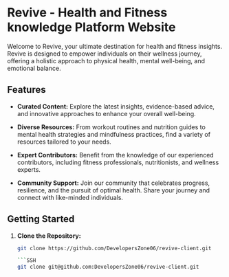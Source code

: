# Revive - Health and Fitness knowledge Platform Website

Welcome to Revive, your ultimate destination for health and fitness insights. Revive is designed to empower individuals on their wellness journey, offering a holistic approach to physical health, mental well-being, and emotional balance.

## Features

- **Curated Content:** Explore the latest insights, evidence-based advice, and innovative approaches to enhance your overall well-being.

- **Diverse Resources:** From workout routines and nutrition guides to mental health strategies and mindfulness practices, find a variety of resources tailored to your needs.

- **Expert Contributors:** Benefit from the knowledge of our experienced contributors, including fitness professionals, nutritionists, and wellness experts.

- **Community Support:** Join our community that celebrates progress, resilience, and the pursuit of optimal health. Share your journey and connect with like-minded individuals.

## Getting Started

1. **Clone the Repository:**
   ```bash
   git clone https://github.com/DevelopersZone06/revive-client.git

   ```SSH 
   git clone git@github.com:DevelopersZone06/revive-client.git
